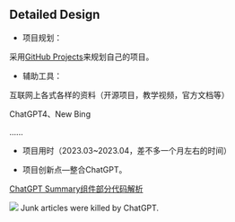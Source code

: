 ## Detailed Design

<div grid="~ cols-2 gap-4">

<div class="container mx-auto p-4">

- 项目规划：

采用[GitHub Projects](https://github.com/orgs/simple-is-awesome/projects/4/)来规划自己的项目。

- 辅助工具：

互联网上各式各样的资料（开源项目，教学视频，官方文档等）

ChatGPT4、New Bing

......

- 项目用时（2023.03~2023.04，差不多一个月左右的时间）

- 项目创新点—整合ChatGPT。

[ChatGPT Summary组件部分代码解析](https://snappify.com/view/a717f034-f0e7-4f89-9f5e-e7b03e7523f8)

</div>

<div class="text-center">
    <img src="https://vip2.loli.io/2023/05/19/ygPYFkHBnMQd9Cp.webp" class="mb-8" />
    <span>Junk articles were killed by ChatGPT.</span>
</div>

</div>

